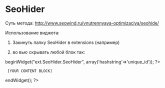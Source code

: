 SeoHider
========

Суть метода:
http://www.seowind.ru/vnutrennyaya-optimizaciya/seohide/

Использование виджета:

1) Закинуть папку SeoHider в extensions (например)

2) во вью скрывать любой блок так: 

<?php $this->beginWidget("ext.SeoHider.SeoHider", array('hashstring'=>'unique_id')); ?>
     
     [YOUR CONTENT BLOCK]
     
<?php $this->endWidget(); ?>
